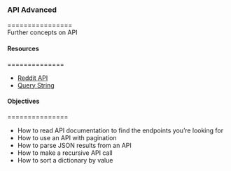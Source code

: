 ### API Advanced     
================      
Further concepts on API   

#### Resources   
==============   
* [Reddit API](https://www.reddit.com/dev/api/)   
* [Query String](https://en.wikipedia.org/wiki/Query_string)   

#### Objectives   
===============    
* How to read API documentation to find the endpoints you’re looking for   
* How to use an API with pagination   
* How to parse JSON results from an API   
* How to make a recursive API call   
* How to sort a dictionary by value   

